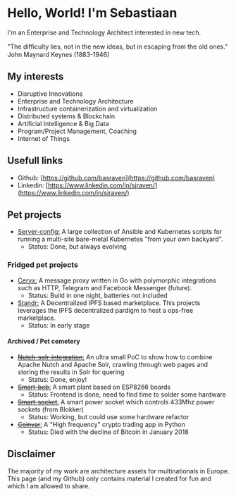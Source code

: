 # Hello, World! I'm Sebastiaan
I'm an Enterprise and Technology Architect interested in new tech.

"The difﬁculty lies, not in the new ideas, but in escaping from the old ones.” John Maynard Keynes (1883-1946) 

## My interests
* Disruptive Innovations
* Enterprise and Technology Architecture
* Infrastructure containerization and virtualization
* Distributed systems & Blockchain
* Artificial Intelligence & Big Data 
* Program/Project Management, Coaching
* Internet of Things

## Usefull links
* Github: [https://github.com/basraven](https://github.com/basraven)
* Linkedin: [https://www.linkedin.com/in/sjraven/](https://www.linkedin.com/in/sjraven/)

## Pet projects
* [Server-config:](https://github.com/basraven/server-configs) A large collection of Ansible and Kubernetes scripts for running a multi-site bare-metal Kubernetes "from your own backyard".
    * Status: Done, but always evolving

### Fridged pet projects
* [Ceryx:](https://github.com/basraven/ceryx) A message proxy written in Go with polymorphic integrations such as HTTP, Telegram and Facebook Messenger (future).
    * Status: Build in one night, batteries not included
* [Standr:](https://gitlab.com/standr) A Decentrailzed IPFS based marketplace. This projects leverages the IPFS decentralized pardigm to host a ops-free marketplace.
    * Status: In early stage

#### Archived / Pet cemetery
* [~~Nutch-solr-integration~~:](https://github.com/basraven/nutch-solr-integration) An ultra small PoC to show how to combine Apache Nutch and Apache Solr, crawling through web pages and storing the results in Solr for quering
    * Status: Done, enjoy!
* [~~Smart-bob~~:](https://github.com/basraven/smart-bob) A smart plant based on ESP8266 boards
    * Status: Frontend is done, need to find time to solder some hardware
* [~~Smart-socket~~:](https://github.com/basraven/smart-socket) A smart power socket which controls 433Mhz power sockets (from Blokker)
    * Status: Working, but could use some hardware refactor
* [~~Coinvar~~:](https://github.com/basraven/coinvar) A "High frequency" crypto trading app in Python
    * Status: Died with the decline of Bitcoin in January 2018

## Disclaimer
The majority of my work are architecture assets for multinationals in Europe.
This page (and my Github) only contains material I created for fun and which I am allowed to share.
